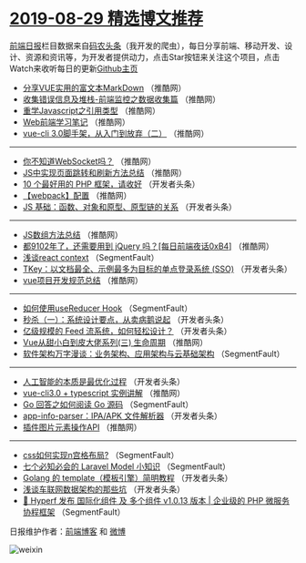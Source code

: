 # [2019-08-29 精选博文推荐](http://hao.caibaojian.com/date/2019/08/29)

[前端日报](http://caibaojian.com/c/news)栏目数据来自[码农头条](http://hao.caibaojian.com/)（我开发的爬虫），每日分享前端、移动开发、设计、资源和资讯等，为开发者提供动力，点击Star按钮来关注这个项目，点击Watch来收听每日的更新[Github主页](https://github.com/kujian/frontendDaily)
* [分享VUE实用的富文本MarkDown](http://hao.caibaojian.com/123074.html) （推酷网）
* [收集错误信息及堆栈-前端监控之数据收集篇](http://hao.caibaojian.com/123075.html) （推酷网）
* [重学Javascript之引用类型](http://hao.caibaojian.com/123068.html) （推酷网）
* [Web前端学习笔记](http://hao.caibaojian.com/123069.html) （推酷网）
* [vue-cli 3.0脚手架，从入门到放弃（二）](http://hao.caibaojian.com/123051.html) （推酷网）

***
* [你不知道WebSocket吗？](http://hao.caibaojian.com/123070.html) （推酷网）
* [JS中实现页面跳转和刷新方法总结](http://hao.caibaojian.com/123073.html) （推酷网）
* [10 个最好用的 PHP 框架，请收好](http://hao.caibaojian.com/122992.html) （开发者头条）
* [【webpack】配置](http://hao.caibaojian.com/123077.html) （推酷网）
* [JS 基础：函数、对象和原型、原型链的关系](http://hao.caibaojian.com/123031.html) （开发者头条）

***
* [JS数组方法总结](http://hao.caibaojian.com/123071.html) （推酷网）
* [都9102年了，还需要用到 jQuery 吗？[每日前端夜话0xB4]](http://hao.caibaojian.com/123064.html) （推酷网）
* [浅谈react context](http://hao.caibaojian.com/122962.html) （SegmentFault）
* [TKey：以文档最全、示例最多为目标的单点登录系统 (SSO)](http://hao.caibaojian.com/122994.html) （开发者头条）
* [vue项目开发规范总结](http://hao.caibaojian.com/123066.html) （推酷网）

***
* [如何使用useReducer Hook](http://hao.caibaojian.com/122973.html) （SegmentFault）
* [秒杀（一）：系统设计要点，从卖病鹅说起](http://hao.caibaojian.com/123021.html) （开发者头条）
* [亿级规模的 Feed 流系统，如何轻松设计？](http://hao.caibaojian.com/122984.html) （开发者头条）
* [Vue从甜小白到皮大佬系列(三) 生命周期](http://hao.caibaojian.com/123048.html) （推酷网）
* [软件架构万字漫谈：业务架构、应用架构与云基础架构](http://hao.caibaojian.com/122963.html) （SegmentFault）

***
* [人工智能的本质是最优化过程](http://hao.caibaojian.com/122995.html) （开发者头条）
* [vue-cli3.0 + typescript 实例讲解](http://hao.caibaojian.com/123067.html) （推酷网）
* [Go 回答之如何阅读 Go 源码](http://hao.caibaojian.com/122974.html) （SegmentFault）
* [app-info-parser：IPA/APK 文件解析器](http://hao.caibaojian.com/123026.html) （开发者头条）
* [插件图片元素操作API](http://hao.caibaojian.com/123049.html) （推酷网）

***
* [css如何实现n宫格布局?](http://hao.caibaojian.com/122964.html) （SegmentFault）
* [七个必知必会的 Laravel Model 小知识](http://hao.caibaojian.com/122975.html) （SegmentFault）
* [Golang 的 template（模板引擎）简明教程](http://hao.caibaojian.com/123029.html) （开发者头条）
* [浅谈车联网数据架构的那些坑](http://hao.caibaojian.com/122986.html) （开发者头条）
* [🚀 Hyperf 发布 国际化组件 及 多个组件 v1.0.13 版本 | 企业级的 PHP 微服务协程框架](http://hao.caibaojian.com/122965.html) （SegmentFault）

日报维护作者：[前端博客](http://caibaojian.com/) 和 [微博](http://caibaojian.com/go/weibo)

![weixin](https://user-images.githubusercontent.com/3055447/38468989-651132ac-3b80-11e8-8e6b-15122322a9d7.png)